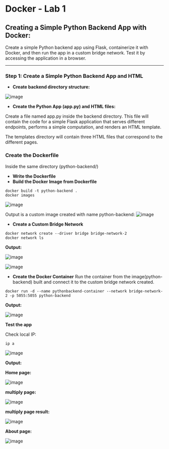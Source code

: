 # Docker - Lab 1
## Creating a Simple Python Backend App with Docker:
Create a simple Python backend app using Flask, containerize it with Docker, and then run the app in a custom bridge network. 
Test it by accessing the application in a browser.

---
### Step 1: Create a Simple Python Backend App and HTML

- **Create backend directory structure:**

![image](https://github.com/user-attachments/assets/faefc2cd-f250-459b-9c06-d8143969b7fa)

- **Create the Python App (app.py) and HTML files:**

Create a file named app.py inside the backend directory. 
This file will contain the code for a simple Flask application that serves different endpoints, performs a simple computation, and renders an HTML template.

The templates directory will contain three HTML files that correspond to the different pages.

### Create the Dockerfile
Inside the same directory (python-backend/)
- **Write the Dockerfile**
- **Build the Docker Image from Dockerfile**

```
docker build -t python-backend .
docker images
```

![image](https://github.com/user-attachments/assets/0b1c6eab-8b96-4195-86f6-76925e342e0a)


Output is a custom image created with name python-backend:
![image](https://github.com/user-attachments/assets/6e34e8a6-a63f-4f14-9d55-2c4724487cc2)


- **Create a Custom Bridge Network**
```
docker network create --driver bridge bridge-network-2
docker network ls
```

**Output:**

![image](https://github.com/user-attachments/assets/65f4f883-cbac-4ddb-a0aa-6357cfa98afb)

![image](https://github.com/user-attachments/assets/c9783619-58f7-404c-971d-09de5d4e0751)

- **Create the Docker Container**
Run the container from the image(python-backend)  built and connect it to the custom bridge network created. 

```
docker run -d --name pythonbackend-container --network bridge-network-2 -p 5055:5055 python-backend
```

**Output:**

![image](https://github.com/user-attachments/assets/b0d2bcd7-f8d0-4c81-96fc-65d835fb1811)


**Test the app**

Check local IP:
```
ip a
```
![image](https://github.com/user-attachments/assets/e17be0bc-6e19-4292-9a9a-c8a43d810949)

**Output:**

**Home page:**

![image](https://github.com/user-attachments/assets/699f3905-9f93-4b49-850a-5e40ed002a3a)

**multiply page:**

![image](https://github.com/user-attachments/assets/124e27c7-e4fe-4b8c-8bbb-55098b55941a)

**multiply page result:**

![image](https://github.com/user-attachments/assets/17abdd75-aae0-437c-959d-81a3bb9cd9aa)

**About page:**

![image](https://github.com/user-attachments/assets/cfb77846-b941-45fe-bb6f-7c408786bf2e)

